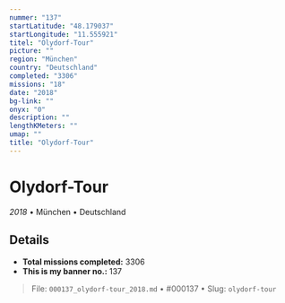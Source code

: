 ```yaml
---
nummer: "137"
startLatitude: "48.179037"
startLongitude: "11.555921"
titel: "Olydorf-Tour"
picture: ""
region: "München"
country: "Deutschland"
completed: "3306"
missions: "18"
date: "2018"
bg-link: ""
onyx: "0"
description: ""
lengthKMeters: ""
umap: ""
title: "Olydorf-Tour"
---
```

# Olydorf-Tour

*2018* • München • Deutschland



## Details


- **Total missions completed:** 3306
- **This is my banner no.:** 137





> File: `000137_olydorf-tour_2018.md` • #000137 • Slug: `olydorf-tour`

